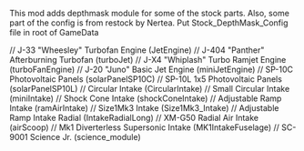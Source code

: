 This mod adds depthmask module for some of the stock parts.
Also, some part of the config is from restock by Nertea.
Put Stock_DepthMask_Config file in root of GameData

// J-33 "Wheesley" Turbofan Engine (JetEngine)
// J-404 "Panther" Afterburning Turbofan (turboJet)
// J-X4 "Whiplash" Turbo Ramjet Engine (turboFanEngine)
// J-20 "Juno" Basic Jet Engine (miniJetEngine)
// SP-10C Photovoltaic Panels (solarPanelSP10C)
// SP-10L 1x5 Photovoltaic Panels (solarPanelSP10L)
// Circular Intake (CircularIntake)
// Small Circular Intake (miniIntake)
// Shock Cone Intake (shockConeIntake)
// Adjustable Ramp Intake (ramAirIntake)
// Size1Mk3 Intake (Size1Mk3_Intake)
// Adjustable Ramp Intake Radial (IntakeRadialLong)
// XM-G50 Radial Air Intake (airScoop)
// Mk1 Diverterless Supersonic Intake (MK1IntakeFuselage)
// SC-9001 Science Jr. (science_module)
